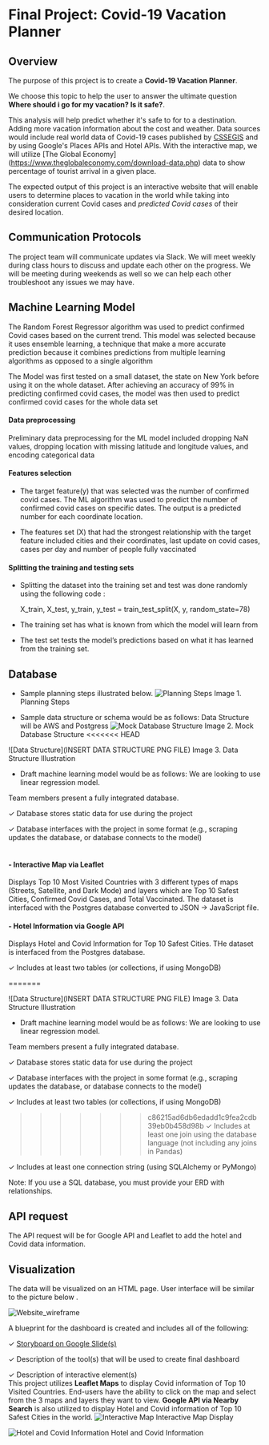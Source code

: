 # Final Project: Covid-19 Vacation Planner

## Overview

The purpose of this project is to create a <b>Covid-19 Vacation Planner</b>. 

We choose this topic to help the user to answer the ultimate question <b> Where should i go for my vacation? Is it safe?</b>.  

This analysis will help predict whether it's safe to for to a destination. Adding more vacation information about the cost and weather. 
Data sources would include real world data of Covid-19 cases published by [CSSEGIS](https://github.com/CSSEGISandData/COVID-19.git) and by using Google's Places APIs and Hotel APIs.  With the interactive map, we will utilize [The Global Economy] (https://www.theglobaleconomy.com/download-data.php) data to show percentage of tourist arrival in a given place.  

The expected output of this project is an interactive website that will enable users to determine places to vacation in the world while taking into consideration current Covid cases and <i>predicted Covid cases</i> of their desired location. 

## Communication Protocols

The project team will communicate updates via Slack.  We will meet weekly during class hours to discuss and update each other on the progress.  We will be meeting during weekends as well so we can help each other troubleshoot any issues we may have. 

## Machine Learning Model
The Random Forest Regressor algorithm was used to predict confirmed Covid cases based on the current trend. This model was selected because it uses ensemble learning, a technique that make a more accurate prediction because it combines predictions from multiple learning algorithms as opposed to a single algorithm

The Model was first tested on a small dataset, the state on New York before using it on the whole dataset. After achieving an accuracy of 99% in predicting confirmed covid cases, the model was then used to predict confirmed covid cases for the whole data set

#### Data preprocessing 

Preliminary data preprocessing for the ML model included dropping NaN values, dropping location with missing latitude and longitude values, and encoding categorical data 

#### Features selection
- The target feature(y) that was selected was the number of confirmed covid cases. The ML algorithm was used to predict the number of confirmed covid cases on specific dates.   The output is a predicted number for each coordinate location. 
 
- The features set (X)   that had the strongest relationship with the target feature included cities and their coordinates, last update on covid cases, cases per day and number of people fully vaccinated

#### Splitting the training and testing sets 
- Splitting the dataset into the training set and test was done randomly using the following code :

   X_train, X_test, y_train, y_test = train_test_split(X, y, random_state=78)

- The training set has what is known from which the model will learn from
- The test set tests the model’s predictions based on what it has learned from the training set.

## Database

- Sample planning steps illustrated below.
![Planning Steps](/Images/Planning_Steps.png)
Image 1. Planning Steps

- Sample data structure or schema would be as follows:
Data Structure will be AWS and Postgress
![Mock Database Structure](/Images/Test_sample_image.png)
Image 2. Mock Database Structure
<<<<<<< HEAD

![Data Structure](INSERT DATA STRUCTURE PNG FILE)
Image 3. Data Structure Illustration

- Draft machine learning model would be as follows: We are looking to use linear regression model. 

Team members present a fully integrated database.

✓ Database stores static data for use during the project

✓ Database interfaces with the project in some format (e.g., scraping updates the database, or database connects to the model)
#### <br><b>- Interactive Map via Leaflet</b>
Displays Top 10 Most Visited Countries with 3 different types of maps (Streets, Satellite, and Dark Mode) and layers which are Top 10 Safest Cities, Confirmed Covid Cases, and Total Vaccinated.
The dataset is interfaced with the Postgres database converted to JSON -> JavaScript file.
#### <b>- Hotel Information via Google API</b>
Displays Hotel and Covid Information for Top 10 Safest Cities.
THe dataset is interfaced from the Postgres database. 

✓ Includes at least two tables (or collections, if using MongoDB)

=======

![Data Structure](INSERT DATA STRUCTURE PNG FILE)
Image 3. Data Structure Illustration

- Draft machine learning model would be as follows: We are looking to use linear regression model. 

Team members present a fully integrated database.

✓ Database stores static data for use during the project

✓ Database interfaces with the project in some format (e.g., scraping updates the database, or database connects to the model)

✓ Includes at least two tables (or collections, if using MongoDB)

>>>>>>> c86215ad6db6edadd1c9fea2cdb39eb0b458d98b
✓ Includes at least one join using the database language (not including any joins in Pandas)

✓ Includes at least one connection string (using SQLAlchemy or PyMongo)

Note: If you use a SQL database, you must provide your ERD with relationships.

## API request 

The API request will be for Google API and Leaflet to add the hotel and Covid data information. 

## Visualization 

The data will be visualized on an HTML page. User interface will be similar to the picture below .

![Website_wireframe](https://user-images.githubusercontent.com/91625564/155895250-277bab40-3f1e-4e4b-84bc-a84a169f19b0.png)

A blueprint for the dashboard is created and includes all of the following:

✓ [Storyboard on Google Slide(s)](https://docs.google.com/presentation/d/1rRUgBaMj10F-QSXcLct27BEUSyZpRNjWwqpKbI4w5Ks/edit?usp=sharing)

✓ Description of the tool(s) that will be used to create final dashboard

✓ Description of interactive element(s)
<br>This project utilizes <b>Leaflet Maps</b> to display Covid information of Top 10 Visited Countries.  End-users have the ability to click on the map and select from the 3 maps and layers they want to view.  <b>Google API via Nearby Search</b> is also utilized to display Hotel and Covid information of Top 10 Safest Cities in the world. 
![Interactive Map](/Images/Interactive_Map.png)
Interactive Map Display

![Hotel and Covid Information](/Images/Hotel_Covid_Info.png)
Hotel and Covid Information




